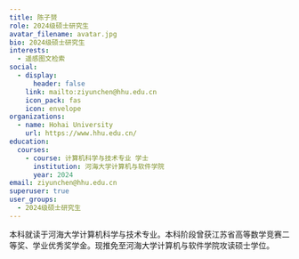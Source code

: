 ```yaml
---
title: 陈子赟
role: 2024级硕士研究生
avatar_filename: avatar.jpg
bio: 2024级硕士研究生
interests:
  - 遥感图文检索
social:
  - display:
      header: false
    link: mailto:ziyunchen@hhu.edu.cn
    icon_pack: fas
    icon: envelope
organizations:
  - name: Hohai University
    url: https://www.hhu.edu.cn/
education:
  courses:
    - course: 计算机科学与技术专业 学士
      institution: 河海大学计算机与软件学院
      year: 2024
email: ziyunchen@hhu.edu.cn
superuser: true
user_groups:
  - 2024级硕士研究生
---
```

本科就读于河海大学计算机科学与技术专业。本科阶段曾获江苏省高等数学竞赛二等奖、学业优秀奖学金。现推免至河海大学计算机与软件学院攻读硕士学位。
